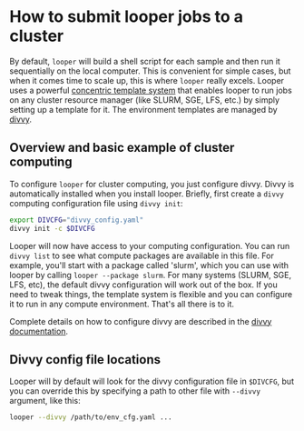 # How to submit looper jobs to a cluster

By default, `looper` will build a shell script for each sample and then run it sequentially on the local computer. This is convenient for simple cases, but when it comes time to scale up, this is where `looper` really excels. Looper uses a powerful [concentric template system](concentric-templates.md) that enables looper to run jobs on any cluster resource manager (like SLURM, SGE, LFS, etc.) by simply setting up a template for it. The environment templates are managed by [divvy](http://code.databio.org/divvy).

## Overview and basic example of cluster computing

To configure `looper` for cluster computing, you just configure divvy. Divvy is automatically installed when you install looper. Briefly, first create a `divvy` computing configuration file using `divvy init`:

```bash
export DIVCFG="divvy_config.yaml"
divvy init -c $DIVCFG
```

Looper will now have access to your computing configuration. You can run `divvy list` to see what compute packages are available in this file. For example, you'll start with a package called 'slurm', which you can use with looper by calling `looper --package slurm`. For many systems (SLURM, SGE, LFS, etc), the default divvy configuration will work out of the box. If you need to tweak things, the template system is flexible and you can configure it to run in any compute environment. That's all there is to it.

Complete details on how to configure divvy are described in the [divvy documentation](http://divvy.databio.org).

## Divvy config file locations

Looper will by default will look for the divvy configuration file in `$DIVCFG`, but you can override this by specifying a path to other file with `--divvy` argument, like this:

```bash
looper --divvy /path/to/env_cfg.yaml ...
```
